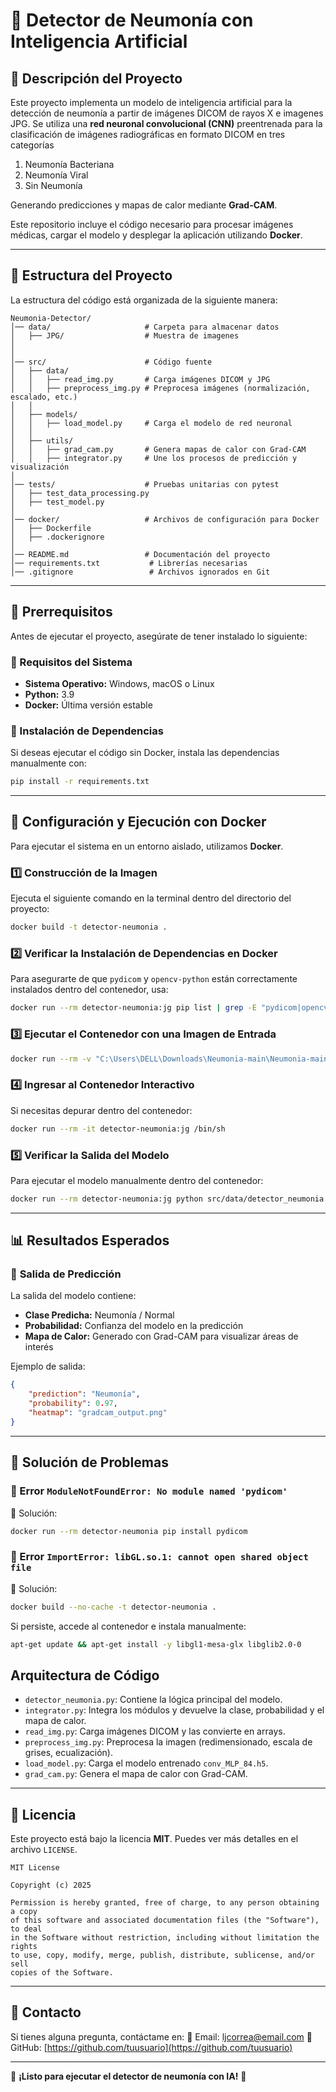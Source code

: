 
# 📌 Detector de Neumonía con Inteligencia Artificial

## 📝 Descripción del Proyecto
Este proyecto implementa un modelo de inteligencia artificial para la detección de neumonía a partir de imágenes DICOM de rayos X e imagenes JPG. Se utiliza una **red neuronal convolucional (CNN)** preentrenada  para la clasificación de imágenes radiográficas en formato DICOM en tres categorías 

1. Neumonía Bacteriana
2. Neumonía Viral
3. Sin Neumonía
  
Generando predicciones y mapas de calor mediante **Grad-CAM**.

Este repositorio incluye el código necesario para procesar imágenes médicas, cargar el modelo y desplegar la aplicación utilizando **Docker**.

---
## 📁 Estructura del Proyecto

La estructura del código está organizada de la siguiente manera:

```
Neumonia-Detector/
│── data/                     # Carpeta para almacenar datos
│   ├── JPG/                  # Muestra de imagenes
│
│
│── src/                      # Código fuente
│   ├── data/
│   │   ├── read_img.py       # Carga imágenes DICOM y JPG
│   │   ├── preprocess_img.py # Preprocesa imágenes (normalización, escalado, etc.)
│   │
│   ├── models/
│   │   ├── load_model.py     # Carga el modelo de red neuronal
│   │
│   ├── utils/
│   │   ├── grad_cam.py       # Genera mapas de calor con Grad-CAM
│   │   ├── integrator.py     # Une los procesos de predicción y visualización
│
│── tests/                    # Pruebas unitarias con pytest
│   ├── test_data_processing.py
│   ├── test_model.py
│
│── docker/                   # Archivos de configuración para Docker
│   ├── Dockerfile
│   ├── .dockerignore
│
│── README.md                 # Documentación del proyecto
│── requirements.txt           # Librerías necesarias
│── .gitignore                 # Archivos ignorados en Git
```

---

## 📌 Prerrequisitos

Antes de ejecutar el proyecto, asegúrate de tener instalado lo siguiente:

### **🔹 Requisitos del Sistema**
- **Sistema Operativo:** Windows, macOS o Linux
- **Python:** 3.9
- **Docker:** Última versión estable

### **🔹 Instalación de Dependencias**
Si deseas ejecutar el código sin Docker, instala las dependencias manualmente con:

```bash
pip install -r requirements.txt
```

---
## 🐳 Configuración y Ejecución con Docker

Para ejecutar el sistema en un entorno aislado, utilizamos **Docker**.

### **1️⃣ Construcción de la Imagen**
Ejecuta el siguiente comando en la terminal dentro del directorio del proyecto:
```bash
docker build -t detector-neumonia .
```

### **2️⃣ Verificar la Instalación de Dependencias en Docker**
Para asegurarte de que `pydicom` y `opencv-python` están correctamente instalados dentro del contenedor, usa:
```bash
docker run --rm detector-neumonia:jg pip list | grep -E "pydicom|opencv-python"
```

### **3️⃣ Ejecutar el Contenedor con una Imagen de Entrada**
```bash
docker run --rm -v "C:\Users\DELL\Downloads\Neumonia-main\Neumonia-main\JPG:/app/JPG" detector-neumonia --file "/app/JPG/person1710_bacteria_4526.jpeg"
```

### **4️⃣ Ingresar al Contenedor Interactivo**
Si necesitas depurar dentro del contenedor:
```bash
docker run --rm -it detector-neumonia:jg /bin/sh
```

### **5️⃣ Verificar la Salida del Modelo**
Para ejecutar el modelo manualmente dentro del contenedor:
```bash
docker run --rm detector-neumonia:jg python src/data/detector_neumonia.py
```

---

## 📊 Resultados Esperados

### 🔹 **Salida de Predicción**
La salida del modelo contiene:
- **Clase Predicha:** Neumonía / Normal
- **Probabilidad:** Confianza del modelo en la predicción
- **Mapa de Calor:** Generado con Grad-CAM para visualizar áreas de interés

Ejemplo de salida:
```json
{
    "prediction": "Neumonía",
    "probability": 0.97,
    "heatmap": "gradcam_output.png"
}
```

---

## 🔧 Solución de Problemas

### **🔹 Error `ModuleNotFoundError: No module named 'pydicom'`**
📌 Solución:
```bash
docker run --rm detector-neumonia pip install pydicom
```

### **🔹 Error `ImportError: libGL.so.1: cannot open shared object file`**
📌 Solución:
```bash
docker build --no-cache -t detector-neumonia .
```
Si persiste, accede al contenedor e instala manualmente:
```bash
apt-get update && apt-get install -y libgl1-mesa-glx libglib2.0-0
```


## Arquitectura de Código

- `detector_neumonia.py`: Contiene la lógica principal del modelo.
- `integrator.py`: Integra los módulos y devuelve la clase, probabilidad y el mapa de calor.
- `read_img.py`: Carga imágenes DICOM y las convierte en arrays.
- `preprocess_img.py`: Preprocesa la imagen (redimensionado, escala de grises, ecualización).
- `load_model.py`: Carga el modelo entrenado `conv_MLP_84.h5`.
- `grad_cam.py`: Genera el mapa de calor con Grad-CAM.
---

## 📜 Licencia

Este proyecto está bajo la licencia **MIT**. Puedes ver más detalles en el archivo `LICENSE`.

```
MIT License

Copyright (c) 2025

Permission is hereby granted, free of charge, to any person obtaining a copy
of this software and associated documentation files (the "Software"), to deal
in the Software without restriction, including without limitation the rights
to use, copy, modify, merge, publish, distribute, sublicense, and/or sell
copies of the Software.
```

---
## 📩 Contacto
Si tienes alguna pregunta, contáctame en:
📧 Email: ljcorrea@email.com
📌 GitHub: [https://github.com/tuusuario](https://github.com/tuusuario)

---
🚀 **¡Listo para ejecutar el detector de neumonía con IA!** 🎯

